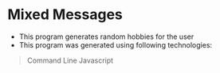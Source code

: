 # Mixed Messages

* This program generates random hobbies for the user
* This program was generated using following technologies:
> Command Line
> Javascript



